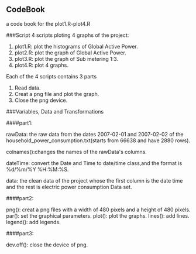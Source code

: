 ## CodeBook

a code book for the plot1.R-plot4.R

###Script
4 scripts ploting 4 graphs of the project:
1. plot1.R: plot the histograms of Global Active Power.
2. plot2.R: plot the graph of Global Active Power.
3. plot3.R: plot the graph of Sub metering 1:3.
4. plot4.R: plot 4 graphs.

Each of the 4 scripts contains 3 parts
1. Read data.
2. Creat a png file and plot the graph.
3. Close the png device.

###Variables, Data and Transformations

####part1:

rawData: the raw data from the dates 2007-02-01 and 2007-02-02 of the household_power_consumption.txt(starts from 66638 and have 2880 rows).

colnames():changes the names of the rawData's columns.

dateTime: convert the Date and Time to date/time class,and the format is %d/%m/%Y %H:%M:%S.

data: the clean data of the project whose the first column is the date time and the rest is electric power consumption Data set.

####part2:

png(): creat a png files with a width of 480 pixels and a height of 480 pixels.
par(): set the graphical parameters.
plot(): plot the graphs.
lines(): add lines.
legend(): add legends.

####part3:

dev.off(): close the device of png.